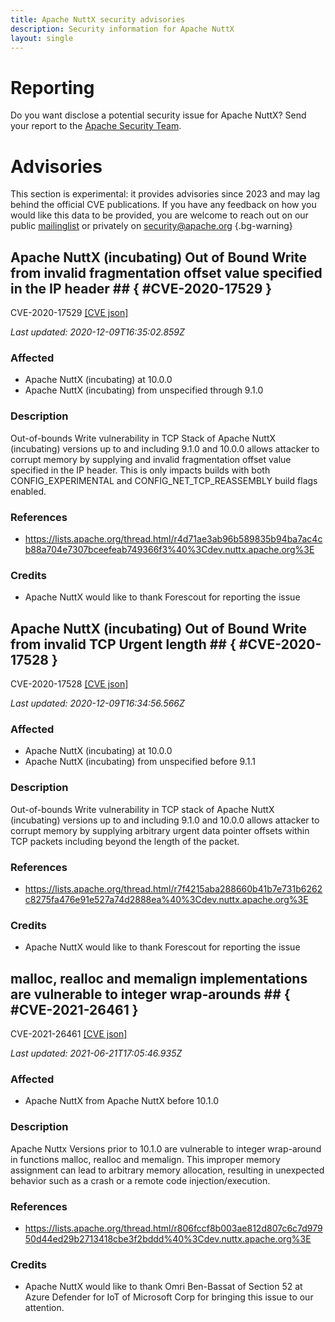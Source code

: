 ```yaml
---
title: Apache NuttX security advisories
description: Security information for Apache NuttX
layout: single
---
```


# Reporting

Do you want disclose a potential security issue for Apache NuttX? Send your report to the [Apache Security Team](mailto:security@apache.org).

# Advisories

This section is experimental: it provides advisories since 2023 and may lag behind the official CVE publications. If you have any feedback on how you would like this data to be provided, you are welcome to reach out on our public [mailinglist](/mailinglist) or privately on [security@apache.org](mailto:security@apache.org)
{.bg-warning}

## Apache NuttX (incubating) Out of Bound Write from invalid fragmentation offset value specified in the IP header ## { #CVE-2020-17529 }

CVE-2020-17529 [\[CVE json\]](./CVE-2020-17529.cve.json)

_Last updated: 2020-12-09T16:35:02.859Z_

### Affected

* Apache NuttX (incubating) at 10.0.0
* Apache NuttX (incubating) from unspecified through 9.1.0


### Description

Out-of-bounds Write vulnerability in TCP Stack of Apache NuttX (incubating) versions up to and including 9.1.0 and 10.0.0 allows attacker to corrupt memory by supplying and invalid fragmentation offset value specified in the IP header.  This is only impacts builds with both CONFIG_EXPERIMENTAL  and CONFIG_NET_TCP_REASSEMBLY build flags enabled.

### References
* https://lists.apache.org/thread.html/r4d71ae3ab96b589835b94ba7ac4cb88a704e7307bceefeab749366f3%40%3Cdev.nuttx.apache.org%3E


### Credits
* Apache NuttX would like to thank Forescout for reporting the issue


## Apache NuttX (incubating) Out of Bound Write from invalid TCP Urgent length ## { #CVE-2020-17528 }

CVE-2020-17528 [\[CVE json\]](./CVE-2020-17528.cve.json)

_Last updated: 2020-12-09T16:34:56.566Z_

### Affected

* Apache NuttX (incubating) at 10.0.0
* Apache NuttX (incubating) from unspecified before 9.1.1


### Description

Out-of-bounds Write vulnerability in TCP stack of Apache NuttX (incubating) versions up to and including 9.1.0 and 10.0.0 allows attacker to corrupt memory by supplying arbitrary urgent data pointer offsets within TCP packets including beyond the length of the packet.

### References
* https://lists.apache.org/thread.html/r7f4215aba288660b41b7e731b6262c8275fa476e91e527a74d2888ea%40%3Cdev.nuttx.apache.org%3E


### Credits
* Apache NuttX would like to thank Forescout for reporting the issue


## malloc, realloc and memalign implementations are vulnerable to integer wrap-arounds ## { #CVE-2021-26461 }

CVE-2021-26461 [\[CVE json\]](./CVE-2021-26461.cve.json)

_Last updated: 2021-06-21T17:05:46.935Z_

### Affected

* Apache NuttX from Apache NuttX before 10.1.0


### Description

Apache Nuttx Versions prior to 10.1.0 are vulnerable to integer wrap-around in functions malloc, realloc and memalign. This improper memory assignment can lead to arbitrary memory allocation, resulting in unexpected behavior such as a crash or a remote code injection/execution. 

### References
* https://lists.apache.org/thread.html/r806fccf8b003ae812d807c6c7d97950d44ed29b2713418cbe3f2bddd%40%3Cdev.nuttx.apache.org%3E


### Credits
* Apache NuttX would like to thank Omri Ben-Bassat of Section 52 at Azure Defender for IoT of Microsoft Corp for bringing this issue to our attention.
